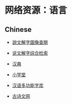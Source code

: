 # 网络资源：语言

## Chinese

- [說文解字圖像查閱][c1]
- [说文解字综合检索][c2]
- [汉典][c3]
- [小学堂][c4]
- [汉语多功能字库][c5]
- [古诗文网][c6]

  [c1]: http://www.homeinmists.com/shuowen/find.html
  [c2]: http://www.homeinmists.com/shuowen/find_all.html
  [c3]: https://www.zdic.net/
  [c4]: https://xiaoxue.iis.sinica.edu.tw/
  [c5]: http://humanum.arts.cuhk.edu.hk/Lexis/lexi-mf/
  [c6]: https://www.gushiwen.cn
